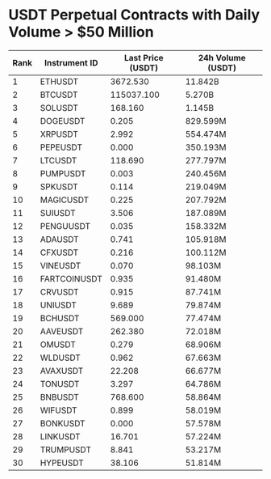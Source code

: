 # USDT Perpetual Contracts with Daily Volume > $50 Million

| Rank | Instrument ID | Last Price (USDT) | 24h Volume (USDT) |
|------|---------------|-------------------|-------------------|
| 1 | ETHUSDT | 3672.530 | 11.842B |
| 2 | BTCUSDT | 115037.100 | 5.270B |
| 3 | SOLUSDT | 168.160 | 1.145B |
| 4 | DOGEUSDT | 0.205 | 829.599M |
| 5 | XRPUSDT | 2.992 | 554.474M |
| 6 | PEPEUSDT | 0.000 | 350.193M |
| 7 | LTCUSDT | 118.690 | 277.797M |
| 8 | PUMPUSDT | 0.003 | 240.456M |
| 9 | SPKUSDT | 0.114 | 219.049M |
| 10 | MAGICUSDT | 0.225 | 207.792M |
| 11 | SUIUSDT | 3.506 | 187.089M |
| 12 | PENGUUSDT | 0.035 | 158.332M |
| 13 | ADAUSDT | 0.741 | 105.918M |
| 14 | CFXUSDT | 0.216 | 100.112M |
| 15 | VINEUSDT | 0.070 | 98.103M |
| 16 | FARTCOINUSDT | 0.935 | 91.480M |
| 17 | CRVUSDT | 0.915 | 87.741M |
| 18 | UNIUSDT | 9.689 | 79.874M |
| 19 | BCHUSDT | 569.000 | 77.474M |
| 20 | AAVEUSDT | 262.380 | 72.018M |
| 21 | OMUSDT | 0.279 | 68.906M |
| 22 | WLDUSDT | 0.962 | 67.663M |
| 23 | AVAXUSDT | 22.208 | 66.677M |
| 24 | TONUSDT | 3.297 | 64.786M |
| 25 | BNBUSDT | 768.600 | 58.864M |
| 26 | WIFUSDT | 0.899 | 58.019M |
| 27 | BONKUSDT | 0.000 | 57.578M |
| 28 | LINKUSDT | 16.701 | 57.224M |
| 29 | TRUMPUSDT | 8.841 | 53.217M |
| 30 | HYPEUSDT | 38.106 | 51.814M |
